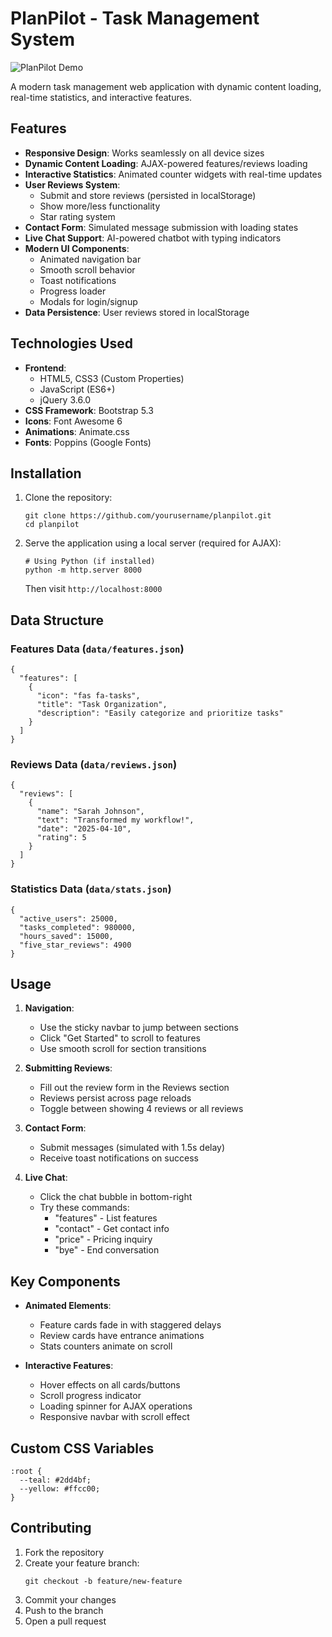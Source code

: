 # PlanPilot - Task Management System

![PlanPilot Demo](./Screenshot.jpeg) 

A modern task management web application with dynamic content loading, real-time statistics, and interactive features.

## Features

- **Responsive Design**: Works seamlessly on all device sizes
- **Dynamic Content Loading**: AJAX-powered features/reviews loading
- **Interactive Statistics**: Animated counter widgets with real-time updates
- **User Reviews System**: 
  - Submit and store reviews (persisted in localStorage)
  - Show more/less functionality
  - Star rating system
- **Contact Form**: Simulated message submission with loading states
- **Live Chat Support**: AI-powered chatbot with typing indicators
- **Modern UI Components**:
  - Animated navigation bar
  - Smooth scroll behavior
  - Toast notifications
  - Progress loader
  - Modals for login/signup
- **Data Persistence**: User reviews stored in localStorage

## Technologies Used

- **Frontend**: 
  - HTML5, CSS3 (Custom Properties)
  - JavaScript (ES6+)
  - jQuery 3.6.0
- **CSS Framework**: Bootstrap 5.3
- **Icons**: Font Awesome 6
- **Animations**: Animate.css
- **Fonts**: Poppins (Google Fonts)

## Installation

1. Clone the repository:
   ```
   git clone https://github.com/yourusername/planpilot.git
   cd planpilot
   ```

2. Serve the application using a local server (required for AJAX):
   ```
   # Using Python (if installed)
   python -m http.server 8000
   ```
   Then visit `http://localhost:8000`

## Data Structure

### Features Data (`data/features.json`)
```
{
  "features": [
    {
      "icon": "fas fa-tasks",
      "title": "Task Organization",
      "description": "Easily categorize and prioritize tasks"
    }
  ]
}
```

### Reviews Data (`data/reviews.json`)
```
{
  "reviews": [
    {
      "name": "Sarah Johnson",
      "text": "Transformed my workflow!",
      "date": "2025-04-10",
      "rating": 5
    }
  ]
}
```

### Statistics Data (`data/stats.json`)
```
{
  "active_users": 25000,
  "tasks_completed": 980000,
  "hours_saved": 15000,
  "five_star_reviews": 4900
}
```

## Usage

1. **Navigation**:
   - Use the sticky navbar to jump between sections
   - Click "Get Started" to scroll to features
   - Use smooth scroll for section transitions

2. **Submitting Reviews**:
   - Fill out the review form in the Reviews section
   - Reviews persist across page reloads
   - Toggle between showing 4 reviews or all reviews

3. **Contact Form**:
   - Submit messages (simulated with 1.5s delay)
   - Receive toast notifications on success

4. **Live Chat**:
   - Click the chat bubble in bottom-right
   - Try these commands:
     - "features" - List features
     - "contact" - Get contact info
     - "price" - Pricing inquiry
     - "bye" - End conversation

## Key Components

- **Animated Elements**:
  - Feature cards fade in with staggered delays
  - Review cards have entrance animations
  - Stats counters animate on scroll

- **Interactive Features**:
  - Hover effects on all cards/buttons
  - Scroll progress indicator
  - Loading spinner for AJAX operations
  - Responsive navbar with scroll effect

## Custom CSS Variables

```
:root {
  --teal: #2dd4bf;
  --yellow: #ffcc00;
}
```

## Contributing

1. Fork the repository
2. Create your feature branch:
   ```
   git checkout -b feature/new-feature
   ```
3. Commit your changes
4. Push to the branch
5. Open a pull request

